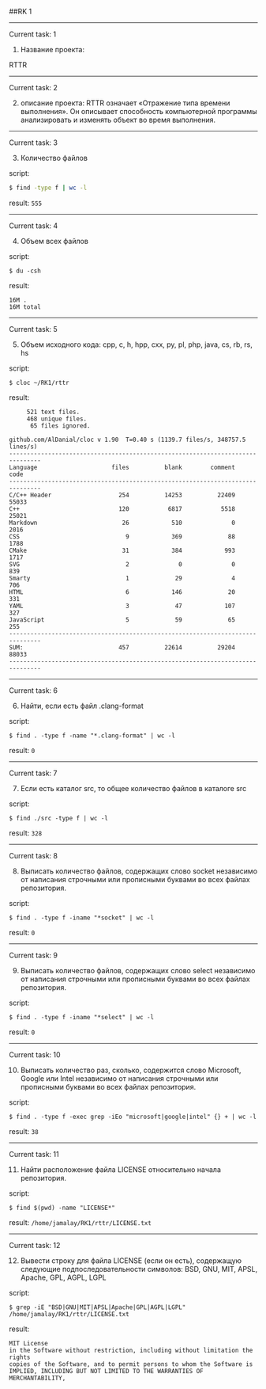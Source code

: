 
##RK 1


_____
Current task: 1

1. Название проекта:

RTTR

____
Current task: 2

2. описание проекта:
RTTR означает «Отражение типа времени выполнения». Он описывает способность компьютерной программы анализировать и изменять объект во время выполнения.


_____
Current task: 3

3. Количество файлов

script:
```bash
$ find -type f | wc -l
```

result:
`555`


_____
Current task: 4

4. Объем всех файлов

script:
```shell
$ du -csh
```

result:
```
16M	.
16M	total
```

_____
Current task: 5

5. Объем исходного кода: cpp, c, h, hpp, cxx, py, pl, php, java, cs, rb, rs, hs

script:
```shell
$ cloc ~/RK1/rttr
```

result:
```shell
     521 text files.
     468 unique files.                                          
      65 files ignored.

github.com/AlDanial/cloc v 1.90  T=0.40 s (1139.7 files/s, 348757.5 lines/s)
-------------------------------------------------------------------------------
Language                     files          blank        comment           code
-------------------------------------------------------------------------------
C/C++ Header                   254          14253          22409          55033
C++                            120           6817           5518          25021
Markdown                        26            510              0           2016
CSS                              9            369             88           1788
CMake                           31            384            993           1717
SVG                              2              0              0            839
Smarty                           1             29              4            706
HTML                             6            146             20            331
YAML                             3             47            107            327
JavaScript                       5             59             65            255
-------------------------------------------------------------------------------
SUM:                           457          22614          29204          88033
-------------------------------------------------------------------------------
```

_____
Current task: 6

6. Найти, если есть файл .clang-format

script:
```shell
$ find . -type f -name "*.clang-format" | wc -l
```

result:
`0`

______
Current task: 7

7. Если есть каталог src, то общее количество файлов в каталоге src

script:
```shell
$ find ./src -type f | wc -l
```

result:
`328`


_____
Current task: 8

8. Выписать количество файлов, содержащих слово socket независимо от написания строчными или прописными буквами во всех файлах репозитория.

script:
```shell
$ find . -type f -iname "*socket" | wc -l
```

result:
`0`


______
Current task: 9

9. Выписать количество файлов, содержащих слово select независимо от написания строчными или прописными буквами во всех файлах репозитория.

script:
```shel
$ find . -type f -iname "*select" | wc -l
```

result:
`0`

_____
Current task: 10

10. Выписать количество раз, сколько, содержится слово Microsoft, Google или Intel независимо от написания строчными или прописными буквами во всех файлах репозитория.

script:
```shell
$ find . -type f -exec grep -iEo "microsoft|google|intel" {} + | wc -l
```

result:
`38`

______
Current task: 11

11. Найти расположение файла LICENSE относительно начала репозитория.

script:
```shell
$ find $(pwd) -name "LICENSE*"
```

result:
`/home/jamalay/RK1/rttr/LICENSE.txt`

____
Current task: 12

12. Вывести строку для файла LICENSE (если он есть), содержащую следующие подпоследовательности символов: BSD, GNU, MIT, APSL, Apache, GPL, AGPL, LGPL

script:
```shell
$ grep -iE "BSD|GNU|MIT|APSL|Apache|GPL|AGPL|LGPL" /home/jamalay/RK1/rttr/LICENSE.txt
```

result:
```shel
MIT License
in the Software without restriction, including without limitation the rights
copies of the Software, and to permit persons to whom the Software is
IMPLIED, INCLUDING BUT NOT LIMITED TO THE WARRANTIES OF MERCHANTABILITY,
```




